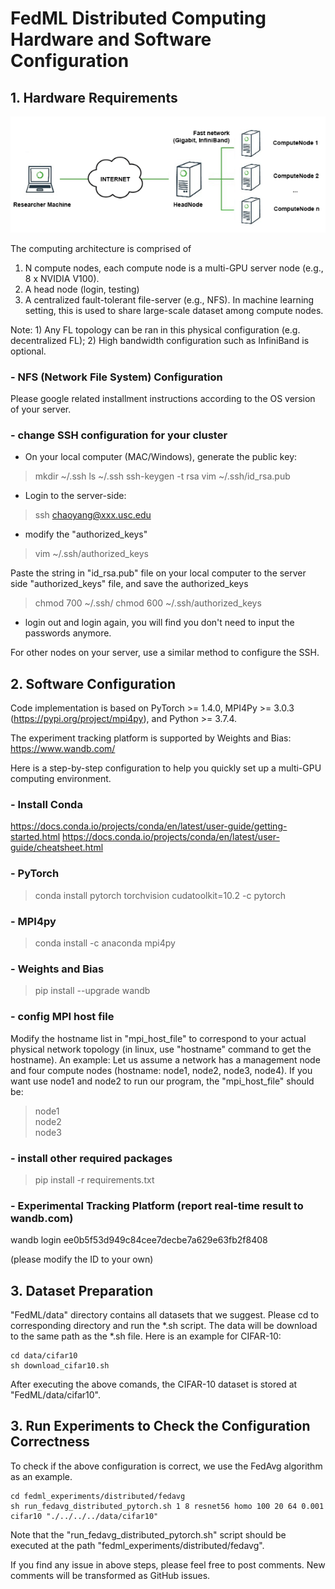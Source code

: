 # FedML Distributed Computing Hardware and Software Configuration

## 1. Hardware Requirements
![multi-gpu-server](./image/multi-gpu-topo.png)

The computing architecture is comprised of
1. N compute nodes, each compute node is a multi-GPU server node (e.g., 8 x NVIDIA V100). 
2. A head node (login, testing) 
3. A centralized fault-tolerant file-server (e.g., NFS). In machine learning setting, this is used to share large-scale dataset among compute nodes.

Note: 1) Any FL topology can be ran in this physical configuration (e.g. decentralized FL); 2) High bandwidth configuration such as InfiniBand is optional.

### **- NFS (Network File System) Configuration**
Please google related installment instructions according to the OS version of your server.

### **- change SSH configuration for your cluster**

- On your local computer (MAC/Windows), generate the public key:
> mkdir ~/.ssh
> ls ~/.ssh
> ssh-keygen -t rsa
> vim ~/.ssh/id_rsa.pub

- Login to the server-side:
> ssh chaoyang@xxx.usc.edu

- modify the "authorized_keys"
> vim ~/.ssh/authorized_keys


Paste the string in "id_rsa.pub" file on your local computer to the server side "authorized_keys" file, and save the authorized_keys
> chmod 700 ~/.ssh/
> chmod 600 ~/.ssh/authorized_keys


- login out and login again, you will find you don't need to input the passwords anymore.

For other nodes on your server, use a similar method to configure the SSH.


## 2. Software Configuration

Code implementation is based on PyTorch >= 1.4.0, MPI4Py >= 3.0.3 (https://pypi.org/project/mpi4py), and Python >= 3.7.4.

The experiment tracking platform is supported by Weights and Bias: https://www.wandb.com/

Here is a step-by-step configuration to help you quickly set up a multi-GPU computing environment.
### **- Install Conda**

https://docs.conda.io/projects/conda/en/latest/user-guide/getting-started.html
https://docs.conda.io/projects/conda/en/latest/user-guide/cheatsheet.html

### **- PyTorch**

> conda install pytorch torchvision cudatoolkit=10.2 -c pytorch

### **- MPI4py**
> conda install -c anaconda mpi4py

### **- Weights and Bias**
> pip install --upgrade wandb

### **- config MPI host file**
Modify the hostname list in "mpi_host_file" to correspond to your actual physical network topology (in linux, use "hostname" command to get the hostname).
An example: Let us assume a network has a management node and four compute nodes (hostname: node1, node2, node3, node4).
If you want use node1 and node2 to run our program, the "mpi_host_file" should be:
> node1 \
> node2 \
> node3


### **- install other required packages**
> pip install -r requirements.txt


### **- Experimental Tracking Platform (report real-time result to wandb.com)**
wandb login ee0b5f53d949c84cee7decbe7a629e63fb2f8408

(please modify the ID to your own)

## 3. Dataset Preparation
"FedML/data" directory contains all datasets that we suggest. Please cd to corresponding directory and run the *.sh script. 
The data will be download to the same path as the *.sh file. Here is an example for CIFAR-10:

```
cd data/cifar10
sh download_cifar10.sh
```
After executing the above comands, the CIFAR-10 dataset is stored at "FedML/data/cifar10".

## 3. Run Experiments to Check the Configuration Correctness
To check if the above configuration is correct, we use the FedAvg algorithm as an example.

```
cd fedml_experiments/distributed/fedavg
sh run_fedavg_distributed_pytorch.sh 1 8 resnet56 homo 100 20 64 0.001 cifar10 "./../../../data/cifar10"
```
Note that the "run_fedavg_distributed_pytorch.sh" script should be executed at the path "fedml_experiments/distributed/fedavg".

If you find any issue in above steps, please feel free to post comments. New comments will be transformed as GitHub issues.
